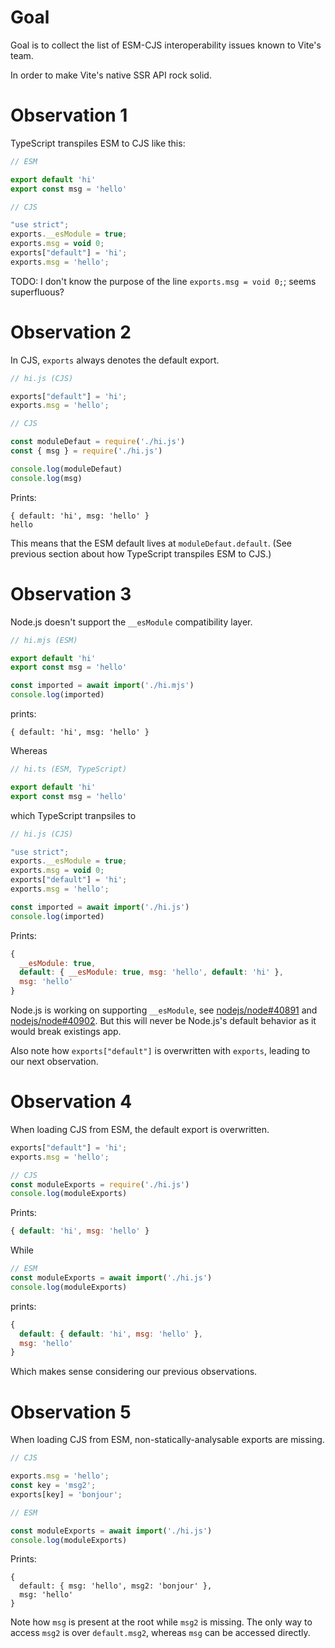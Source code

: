 # Goal

Goal is to collect the list of ESM-CJS interoperability issues known to Vite's team.

In order to make Vite's native SSR API rock solid.


# Observation 1

TypeScript transpiles ESM to CJS like this:

```ts
// ESM

export default 'hi'
export const msg = 'hello'
```

```js
// CJS

"use strict";
exports.__esModule = true;
exports.msg = void 0;
exports["default"] = 'hi';
exports.msg = 'hello';
```

TODO: I don't know the purpose of the line `exports.msg = void 0;`; seems superfluous?


# Observation 2

In CJS, `exports` always denotes the default export.

```js
// hi.js (CJS)

exports["default"] = 'hi';
exports.msg = 'hello';
```

```js
// CJS

const moduleDefaut = require('./hi.js')
const { msg } = require('./hi.js')

console.log(moduleDefaut)
console.log(msg)
```

Prints:

```
{ default: 'hi', msg: 'hello' }
hello
```

This means that the ESM default lives at `moduleDefaut.default`. (See previous section about how TypeScript transpiles ESM to CJS.)


# Observation 3

Node.js doesn't support the `__esModule` compatibility layer.

```js
// hi.mjs (ESM)

export default 'hi'
export const msg = 'hello'
```

```js
const imported = await import('./hi.mjs')
console.log(imported)
```

prints:

```
{ default: 'hi', msg: 'hello' }
```

Whereas

```ts
// hi.ts (ESM, TypeScript)

export default 'hi'
export const msg = 'hello'
```

which TypeScript tranpsiles to

```js
// hi.js (CJS)

"use strict";
exports.__esModule = true;
exports.msg = void 0;
exports["default"] = 'hi';
exports.msg = 'hello';
```

```js
const imported = await import('./hi.js')
console.log(imported)
```

Prints:

```js
{
  __esModule: true,
  default: { __esModule: true, msg: 'hello', default: 'hi' },
  msg: 'hello'
}
```

Node.js is working on supporting `__esModule`, see [nodejs/node#40891](https://github.com/nodejs/node/issues/40891) and [nodejs/node#40902](https://github.com/nodejs/node/pull/40902).
But this will never be Node.js's default behavior as it would break existings app.

Also note how `exports["default"]` is overwritten with `exports`, leading to our next observation.


# Observation 4

When loading CJS from ESM, the default export is overwritten.

```js
exports["default"] = 'hi';
exports.msg = 'hello';
```

```js
// CJS
const moduleExports = require('./hi.js')
console.log(moduleExports)
```

Prints:

```js
{ default: 'hi', msg: 'hello' }
```

While

```js
// ESM
const moduleExports = await import('./hi.js')
console.log(moduleExports)
```

prints:

```js
{
  default: { default: 'hi', msg: 'hello' },
  msg: 'hello'
}
```

Which makes sense considering our previous observations.


# Observation 5

When loading CJS from ESM, non-statically-analysable exports are missing.

```js
// CJS

exports.msg = 'hello';
const key = 'msg2';
exports[key] = 'bonjour';
```

```js
// ESM

const moduleExports = await import('./hi.js')
console.log(moduleExports)
```

Prints:

```
{
  default: { msg: 'hello', msg2: 'bonjour' },
  msg: 'hello'
}
```

Note how `msg` is present at the root while `msg2` is missing.
The only way to access `msg2` is over `default.msg2`,
whereas `msg` can be accessed directly.
